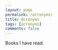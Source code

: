 ```yaml
---
layout: page
permalink: /acronyms/
title: Acronyms
tags: [acronyms]
comments: false
---
```


Books I have read.